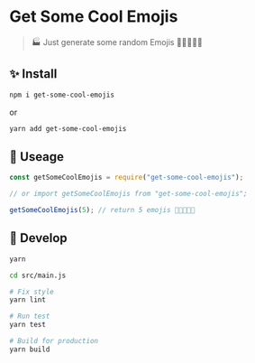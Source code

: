 # Get Some Cool Emojis

> 🏭 Just generate some random Emojis 🎉✨🔧🐛💩

## ✨ Install

```sh
npm i get-some-cool-emojis
```

or

```sh
yarn add get-some-cool-emojis
```

## 🚀 Useage

```js
const getSomeCoolEmojis = require("get-some-cool-emojis");

// or import getSomeCoolEmojis from "get-some-cool-emojis";

getSomeCoolEmojis(5); // return 5 emojis 🎉✨🔧🐛💩
```

## 🔧 Develop

```sh
yarn

cd src/main.js

# Fix style
yarn lint

# Run test
yarn test

# Build for production
yarn build
```

